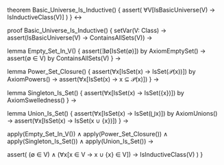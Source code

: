 theorem Basic_Universe_Is_Inductive() {
  assert(
    ∀V[IsBasicUniverse(V) → IsInductiveClass(V)]
  )
} ↔

proof Basic_Universe_Is_Inductive() {
  setVar(V: Class) →
  assert(IsBasicUniverse(V) → ContainsAllSets(V)) →
  
  lemma Empty_Set_In_V() {
    assert(∃∅[IsSet(∅)]) by AxiomEmptySet() →
    assert(∅ ∈ V) by ContainsAllSets(V)
  } →
  
  lemma Power_Set_Closure() {
    assert(∀x[IsSet(x) → IsSet(𝒫(x))]) by AxiomPowers() →
    assert(∀x[IsSet(x) → x ⊆ 𝒫(x)])
  } →
  
  lemma Singleton_Is_Set() {
    assert(∀x[IsSet(x) → IsSet({x})]) by AxiomSwelledness()
  } →
  
  lemma Union_Is_Set() {
    assert(∀x[IsSet(x) → IsSet(⋃x)]) by AxiomUnions() →
    assert(∀x[IsSet(x) → IsSet(x ∪ {x})])
  } →
  
  apply(Empty_Set_In_V()) ∧
  apply(Power_Set_Closure()) ∧
  apply(Singleton_Is_Set()) ∧
  apply(Union_Is_Set()) →
  
  assert(
    (∅ ∈ V) ∧
    (∀x[x ∈ V → x ∪ {x} ∈ V]) →
    IsInductiveClass(V)
  )
}